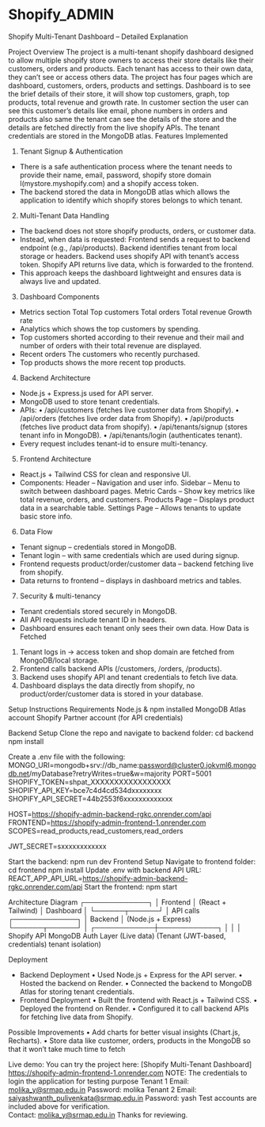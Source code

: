 # Shopify_ADMIN

Shopify Multi-Tenant Dashboard – Detailed Explanation

Project Overview
The project is a multi-tenant shopify dashboard designed to allow multiple shopify store owners to access their store details like their customers, orders and products. Each tenant has access to their own data, they can’t see or access others data.
The project has four pages which are dashboard, customers, orders, products and settings. Dashboard is to see the brief details of their store, it will show top customers, graph, top products, total revenue and growth rate. In customer section the user can see this customer’s details like email, phone numbers in orders and products also same the tenant can see the details of the store and the details are fetched directly from the live shopify APIs. The tenant credentials are stored in the MongoDB atlas.
Features Implemented
1.	Tenant Signup & Authentication
-	There is a safe authentication process where the tenant needs to provide their name, email, password, shopify store domain l(mystore.myshopify.com) and a shopify access token.
-	The backend stored the data in MongoDB atlas which allows the application to identify which shopify stores belongs to which tenant. 

2.	Multi-Tenant Data Handling
-	The backend does not store shopify products, orders, or customer data.
-	Instead, when data is requested:
 Frontend sends a request to backend endpoint (e.g., /api/products).
 Backend identifies tenant from local storage or headers.
 Backend uses shopify API with tenant’s access token.
 Shopify API returns live data, which is forwarded to the frontend.
-	This approach keeps the dashboard lightweight and ensures data is always live and updated.

3.	Dashboard Components
-	Metrics section 
Total Top customers
Total orders
Total revenue
Growth rate
-	Analytics 
which shows the top customers by spending.
-	Top customers
shorted according to their revenue and their mail and number of orders with their total revenue are displayed.
-	Recent orders
The customers who recently purchased. 
-	Top products 
shows the more recent top products.

4.	Backend Architecture
-	 Node.js + Express.js used for API server.
-	MongoDB used to store tenant credentials.
-	 APIs:
•	/api/customers (fetches live customer data from Shopify).
•	/api/orders (fetches live order data from Shopify).
•	/api/products (fetches live product data from shopify).
•	/api/tenants/signup (stores tenant info in MongoDB).
•	/api/tenants/login (authenticates tenant).
-	Every request includes tenant-id to ensure multi-tenancy.

5.	Frontend Architecture
-	React.js + Tailwind CSS for clean and responsive UI.
-	Components:
  Header – Navigation and user info.
  Sidebar – Menu to switch between dashboard pages.
  Metric Cards – Show key metrics like total revenue, orders, and   customers.
  Products Page – Displays product data in a searchable table.
 Settings Page – Allows tenants to update basic store info.

6.	Data Flow
-	Tenant signup – credentials stored in MongoDB.
-	Tenant login – with same credentials which are used during signup.
-	Frontend requests product/order/customer data – backend fetching live from shopify.
-	Data returns to frontend – displays in dashboard metrics and tables.

7.	Security & multi-tenancy
-	Tenant credentials stored securely in MongoDB.
-	All API requests include tenant ID in headers.
-	 Dashboard ensures each tenant only sees their own data.
How Data is Fetched
1.	Tenant logs in → access token and shop domain are fetched from MongoDB/local storage.
2.	Frontend calls backend APIs (/customers, /orders, /products).
3.	Backend uses shopify API and tenant credentials to fetch live data.
4.	Dashboard displays the data directly from shopify, no product/order/customer data is stored in your database.

Setup Instructions
Requirements
Node.js & npm installed
MongoDB Atlas account
Shopify Partner account (for API credentials)

Backend Setup
Clone the repo and navigate to backend folder:
cd backend
npm install

Create a .env file with the following:
MONGO_URI=mongodb+srv://db_name:password@cluster0.jokvml6.mongodb.net/myDatabase?retryWrites=true&w=majority
PORT=5001
SHOPIFY_TOKEN=shpat_XXXXXXXXXXXXXXXXX
SHOPIFY_API_KEY=bce7c4d4cd534dxxxxxxxx
SHOPIFY_API_SECRET=44b2553f6xxxxxxxxxxxxx

HOST=https://shopify-admin-backend-rgkc.onrender.com/api
FRONTEND=https://shopify-admin-frontend-1.onrender.com
SCOPES=read_products,read_customers,read_orders

JWT_SECRET=sxxxxxxxxxxxx


Start the backend:
npm run dev
Frontend Setup
Navigate to frontend folder:
cd frontend
npm install
Update .env with backend API URL:
REACT_APP_API_URL=https://shopify-admin-backend-rgkc.onrender.com/api
Start the frontend:
npm start


Architecture Diagram
         ┌─────────────┐
         │   Frontend  │ (React + Tailwind)
         │   Dashboard │
         └──────┬──────┘
                │ API calls
         ┌─────────────┐
         │   Backend   │ (Node.js + Express)
         └──────┬──────┘
                │
   ┌────────────┼────────────┐
   │            │            │
Shopify API   MongoDB     Auth Layer
(Live data)  (Tenant      (JWT-based,
             credentials) tenant isolation)
   
  Deployment
-	Backend Deployment
•	Used Node.js + Express for the API server.
•	Hosted the backend on Render.
•	Connected the backend to MongoDB Atlas for storing tenant credentials.
-	 Frontend Deployment
•	Built the frontend with React.js + Tailwind CSS.
•	Deployed the frontend on Render.
•	Configured it to call backend APIs for fetching live data from Shopify.

Possible Improvements
•	Add charts for better visual insights (Chart.js, Recharts).
•	Store data like customer, orders, products in the MongoDB so that it won’t take much time to fetch 

 
Live demo:
You can try the project here: [Shopify Multi-Tenant Dashboard]
https://shopify-admin-frontend-1.onrender.com
NOTE: The credentials to login the  application for testing purpose
Tenant 1
Email: molika_y@srmap.edu.in
Password: molika
Tenant 2
Email: saiyashwanth_pulivenkata@srmap.edu.in 
Password: yash
Test accounts are included above for verification.  
Contact: molika_y@srmap.edu.in 
Thanks for reviewing.

